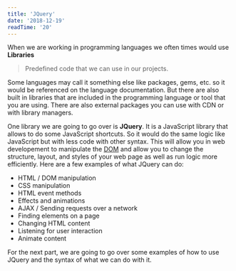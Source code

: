 ```yaml
---
title: 'JQuery'
date: '2018-12-19'
readTime: '20'
---
```


When we are working in programming languages we often times would use **Libraries**

> Predefined code that we can use in our projects.

Some languages may call it something else like packages, gems, etc. so it would be referenced on the language documentation. But there are also built in libraries that are included in the programming language or tool that you are using. There are also external packages you can use with CDN or with library managers.

One library we are going to go over is **JQuery**. It is a JavaScript library that allows to do some JavaScript shortcuts. So it would do the same logic like JavaScript but with less code with other syntax. This will allow you in web developement to manipulate the [DOM]() and allow you to change the structure, layout, and styles of your web page as well as run logic more efficiently. Here are a few examples of what JQuery can do:
- HTML / DOM manipulation
- CSS manipulation
- HTML event methods
- Effects and animations
- AJAX / Sending requests over a network
- Finding elements on a page
- Changing HTML content
- Listening for user interaction
- Animate content

For the next part, we are going to go over some examples of how to use JQuery and the syntax of what we can do with it.

